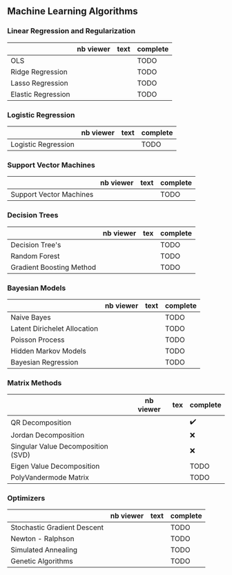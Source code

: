 ## Machine Learning Algorithms

### Linear Regression and Regularization
|                    | nb viewer | text | complete |
|--------------------|-----------|------|----------|
| OLS                |           |      | TODO     |
| Ridge Regression   |           |      | TODO     |
| Lasso Regression   |           |      | TODO     |
| Elastic Regression |           |      | TODO     |

### Logistic Regression
|                     | nb viewer | text | complete |
|---------------------|-----------|------|----------|
| Logistic Regression |           |      | TODO     |

### Support Vector Machines
|                         | nb viewer | text | complete |
|-------------------------|-----------|------|----------|
| Support Vector Machines |           |      | TODO     |

### Decision Trees
|                          | nb viewer | tex | complete |
|--------------------------|-----------|-----|----------|
| Decision Tree's          |           |     | TODO     |
| Random Forest            |           |     | TODO     |
| Gradient Boosting Method |           |     | TODO     |

### Bayesian Models
|                              | nb viewer | text | complete |
|------------------------------|-----------|------|----------|
| Naive Bayes                  |           |      | TODO     |
| Latent Dirichelet Allocation |           |      | TODO     |
| Poisson Process              |           |      | TODO     |
| Hidden Markov Models         |           |      | TODO     |
| Bayesian Regression          |           |      | TODO     |

### Matrix Methods
|                                    | nb viewer | tex | complete           |
|------------------------------------|-----------|-----|--------------------|
| QR Decomposition                   |           |     | :heavy_check_mark: |
| Jordan Decomposition               |           |     | :x:                |
| Singular Value Decomposition (SVD) |           |     | :x:                |
| Eigen Value Decomposition          |           |     | TODO               |
| PolyVandermode Matrix              |           |     | TODO               |

### Optimizers
|                             | nb viewer | text | complete |
|-----------------------------|-----------|------|----------|
| Stochastic Gradient Descent |           |      | TODO     |
| Newton - Ralphson           |           |      | TODO     |
| Simulated Annealing         |           |      | TODO     |
| Genetic Algorithms          |           |      | TODO     |